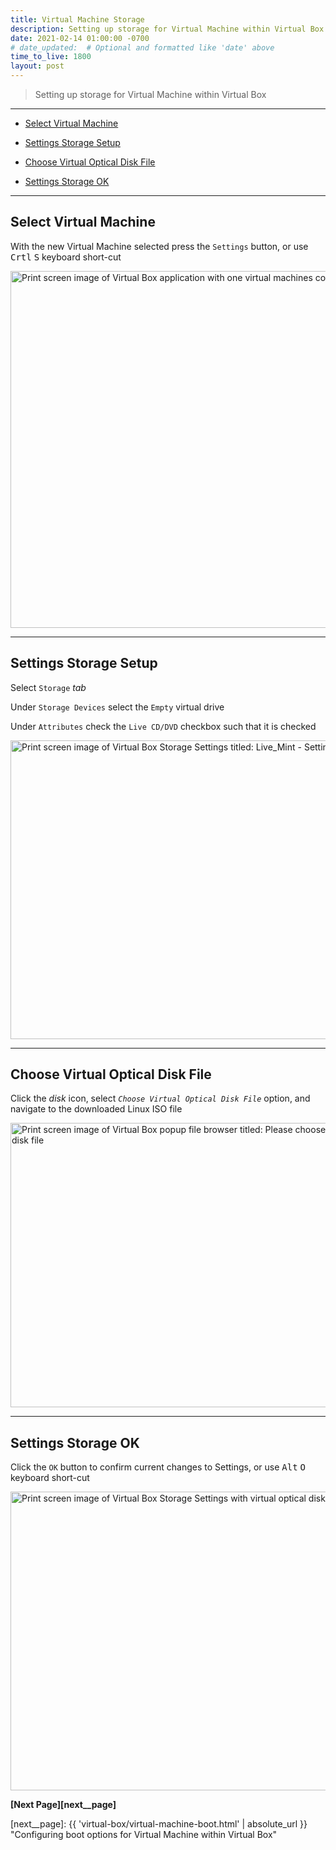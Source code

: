 ```yaml
---
title: Virtual Machine Storage
description: Setting up storage for Virtual Machine within Virtual Box
date: 2021-02-14 01:00:00 -0700
# date_updated:  # Optional and formatted like 'date' above
time_to_live: 1800
layout: post
---
```




> Setting up storage for Virtual Machine within Virtual Box


---


- [Select Virtual Machine][heading__select_virtual_machine]

- [Settings Storage Setup][heading__settings_storage_setup]

- [Choose Virtual Optical Disk File][heading__choose_virtual_optical_disk_file]

- [Settings Storage OK][heading__settings_storage_ok]


---



## Select Virtual Machine
[heading__select_virtual_machine]: #select-virtual-machine


With the new Virtual Machine selected press the `Settings` button, or use <kbd>Crtl</kbd> <kbd>S</kbd> keyboard short-cut


<picture>
  <source type="image/avif"
          scrset="{{ 'assets/print-screen/virtual-box/shared/select-virtual-machine/select-virtual-machine.avif' | absolute_url }}" />
  <source type="image/jpeg"
          scrset="{{ 'assets/print-screen/virtual-box/shared/select-virtual-machine/select-virtual-machine.jpeg' | absolute_url }}" />
  <source type="image/png"
          scrset="{{ 'assets/print-screen/virtual-box/shared/select-virtual-machine/select-virtual-machine.png' | absolute_url }}" />
  <source type="image/webp"
          scrset="{{ 'assets/print-screen/virtual-box/shared/select-virtual-machine/select-virtual-machine.webp' | absolute_url }}" />
  <img alt="Print screen image of Virtual Box application with one virtual machines configured"
       loading="lazy"
       decoding="async"
       width="960"
       height="571"
       src="{{ 'assets/print-screen/virtual-box/shared/select-virtual-machine/select-virtual-machine.jpeg' | absolute_url }}" />
</picture>


______


## Settings Storage Setup
[heading__settings_storage_setup]: #settings-storage-setup


Select `Storage` _tab_


Under `Storage Devices` select the `Empty` virtual drive


Under `Attributes` check the `Live CD/DVD` checkbox such that it is checked


<picture>
  <source type="image/avif"
          scrset="{{ 'assets/print-screen/virtual-box/virtual-machine-storage/settings-storage-setup/settings-storage-setup.avif' | absolute_url }}" />
  <source type="image/jpeg"
          scrset="{{ 'assets/print-screen/virtual-box/virtual-machine-storage/settings-storage-setup/settings-storage-setup.jpeg' | absolute_url }}" />
  <source type="image/png"
          scrset="{{ 'assets/print-screen/virtual-box/virtual-machine-storage/settings-storage-setup/settings-storage-setup.png' | absolute_url }}" />
  <source type="image/webp"
          scrset="{{ 'assets/print-screen/virtual-box/virtual-machine-storage/settings-storage-setup/settings-storage-setup.webp' | absolute_url }}" />
  <img alt="Print screen image of Virtual Box Storage Settings titled: Live_Mint - Settings"
       loading="lazy"
       decoding="async"
       width="758"
       height="478"
       src="{{ 'assets/print-screen/virtual-box/virtual-machine-storage/settings-storage-setup/settings-storage-setup.jpeg' | absolute_url }}" />
</picture>


______


## Choose Virtual Optical Disk File
[heading__choose_virtual_optical_disk_file]: #choose-virtual-optical-disk-file


Click the _disk_ icon, select _`Choose Virtual Optical Disk File`_ option, and navigate to the downloaded Linux ISO file


<picture>
  <source type="image/avif"
          scrset="{{ 'assets/print-screen/virtual-box/virtual-machine-storage/choose-virtual-optical-disk-file/choose-virtual-optical-disk-file.avif' | absolute_url }}" />
  <source type="image/jpeg"
          scrset="{{ 'assets/print-screen/virtual-box/virtual-machine-storage/choose-virtual-optical-disk-file/choose-virtual-optical-disk-file.jpeg' | absolute_url }}" />
  <source type="image/png"
          scrset="{{ 'assets/print-screen/virtual-box/virtual-machine-storage/choose-virtual-optical-disk-file/choose-virtual-optical-disk-file.png' | absolute_url }}" />
  <source type="image/webp"
          scrset="{{ 'assets/print-screen/virtual-box/virtual-machine-storage/choose-virtual-optical-disk-file/choose-virtual-optical-disk-file.webp' | absolute_url }}" />
  <img alt="Print screen image of Virtual Box popup file browser titled: Please choose a virtual optical disk file"
       loading="lazy"
       decoding="async"
       width="632"
       height="455"
       src="{{ 'assets/print-screen/virtual-box/virtual-machine-storage/choose-virtual-optical-disk-file/choose-virtual-optical-disk-file.jpeg' | absolute_url }}" />
</picture>


______


## Settings Storage OK
[heading__settings_storage_ok]: #settings-storage-ok


Click the `OK` button to confirm current changes to Settings, or use <kbd>Alt</kbd> <kbd>O</kbd> keyboard short-cut


<picture>
  <source type="image/avif"
          scrset="{{ 'assets/print-screen/virtual-box/virtual-machine-storage/settings-storage-ok/settings-storage-ok.avif' | absolute_url }}" />
  <source type="image/jpeg"
          scrset="{{ 'assets/print-screen/virtual-box/virtual-machine-storage/settings-storage-ok/settings-storage-ok.jpeg' | absolute_url }}" />
  <source type="image/png"
          scrset="{{ 'assets/print-screen/virtual-box/virtual-machine-storage/settings-storage-ok/settings-storage-ok.png' | absolute_url }}" />
  <source type="image/webp"
          scrset="{{ 'assets/print-screen/virtual-box/virtual-machine-storage/settings-storage-ok/settings-storage-ok.webp' | absolute_url }}" />
  <img alt="Print screen image of Virtual Box Storage Settings with virtual optical disk file configured"
       loading="lazy"
       decoding="async"
       width="758"
       height="478"
       src="{{ 'assets/print-screen/virtual-box/virtual-machine-storage/settings-storage-ok/settings-storage-ok.jpeg' | absolute_url }}" />
</picture>


**[Next Page][next__page]**


[next__page]: {{ 'virtual-box/virtual-machine-boot.html' | absolute_url }} "Configuring boot options for Virtual Machine within Virtual Box"

